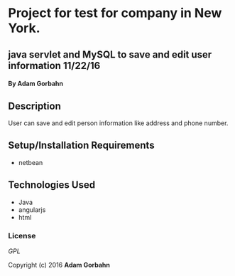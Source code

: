 # Project for test for company in New York. 

## java servlet and MySQL to save and edit user information 11/22/16

#### By **Adam Gorbahn**

## Description
User can save and edit person information like address and phone number.

## Setup/Installation Requirements

* netbean

## Technologies Used

* Java
* angularjs
* html

### License

*GPL*

Copyright (c) 2016 **Adam Gorbahn**
